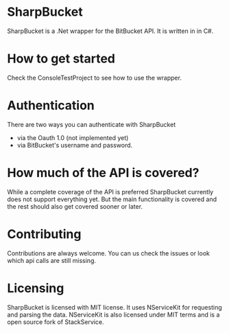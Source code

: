 ﻿# SharpBucket
SharpBucket is a .Net wrapper for the BitBucket API. It is written in in C#. 

# How to get started
Check the ConsoleTestProject to see how to use the wrapper.

# Authentication
There are two ways you can authenticate with SharpBucket
- via the Oauth 1.0 (not implemented yet)
- via BitBucket's username and password.

# How much of the API is covered?
While a complete coverage of the API is preferred SharpBucket currently does not support everything yet. But the main functionality is covered and the rest should also get covered sooner or later.
# Contributing
Contributions are always welcome. You can us check the issues or look which api calls are still missing.

# Licensing
SharpBucket is licensed with MIT license. It uses NServiceKit for requesting and parsing the data. NServiceKit is also licensed under MIT terms and is a open source fork of StackService.
